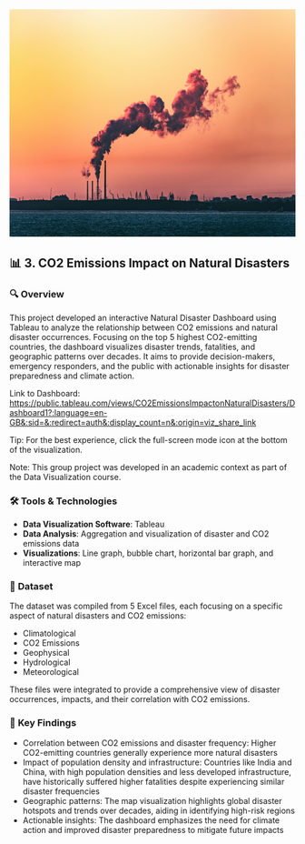 <div align="center">
  <img src="https://github.com/ruben-machado/University-Projects/blob/main/3.%20CO2%20Emissions%20Impact%20on%20Natural%20Disasters/CO2%20Emissions.jpg" alt="image alt" width="600" height="400">
</div>


## 📊 **3. CO2 Emissions Impact on Natural Disasters**


### 🔍 **Overview**

This project developed an interactive Natural Disaster Dashboard using Tableau to analyze the relationship between CO2 emissions and natural disaster occurrences. Focusing on the top 5 highest CO2-emitting countries, the dashboard visualizes disaster trends, fatalities, and geographic patterns over decades. It aims to provide decision-makers, emergency responders, and the public with actionable insights for disaster preparedness and climate action.

Link to Dashboard: https://public.tableau.com/views/CO2EmissionsImpactonNaturalDisasters/Dashboard1?:language=en-GB&:sid=&:redirect=auth&:display_count=n&:origin=viz_share_link

Tip: For the best experience, click the full-screen mode icon at the bottom of the visualization.

Note: This group project was developed in an academic context as part of the Data Visualization course.

### 🛠️ **Tools & Technologies**

- **Data Visualization Software**: Tableau
- **Data Analysis**: Aggregation and visualization of disaster and CO2 emissions data
- **Visualizations**: Line graph, bubble chart, horizontal bar graph, and interactive map

### 📂 **Dataset**

The dataset was compiled from 5 Excel files, each focusing on a specific aspect of natural disasters and CO2 emissions:

- Climatological
- CO2 Emissions
- Geophysical
- Hydrological
- Meteorological

These files were integrated to provide a comprehensive view of disaster occurrences, impacts, and their correlation with CO2 emissions.

### 🚀 **Key Findings**

- Correlation between CO2 emissions and disaster frequency: Higher CO2-emitting countries generally experience more natural disasters
- Impact of population density and infrastructure: Countries like India and China, with high population densities and less developed infrastructure, have historically suffered higher fatalities despite experiencing similar disaster frequencies
- Geographic patterns: The map visualization highlights global disaster hotspots and trends over decades, aiding in identifying high-risk regions
- Actionable insights: The dashboard emphasizes the need for climate action and improved disaster preparedness to mitigate future impacts
